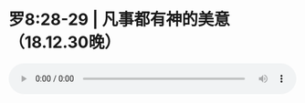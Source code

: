 # 罗8:28-29 | 凡事都有神的美意（18.12.30晚）

<audio style="width: 100%;" preload="false" controls controlslist="nodownload"><source src="//cdn.simai.ml/audio/mp3/old/27310.mp3" type="audio/mpeg">Your browser does not support the audio element.</audio>


